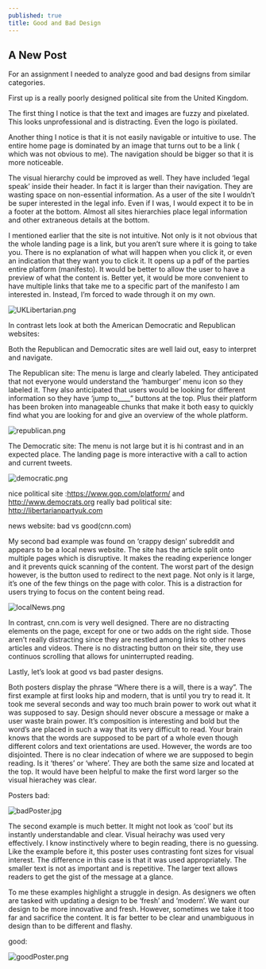 ```yaml
---
published: true
title: Good and Bad Design
---
```


## A New Post

For an assignment I needed to analyze good and bad designs from similar categories. 

First up is a really poorly designed political site from the United Kingdom. 

The first thing I notice is that the text  and images are fuzzy and pixelated. This  looks unprofessional and is distracting. Even the logo is pixilated. 

Another thing I notice is that it is not easily navigable or intuitive to use. The entire home page is dominated by an image that turns out to be a link ( which was not obvious to me). The navigation should be bigger so that it is more noticeable.
 
The visual hierarchy could be improved as well. They have included ‘legal speak’ inside their header. In fact it is larger than their navigation. They are wasting space on non-essential information.  As a user of the site I wouldn’t be super interested in the legal info. Even if I was, I would expect it to be in a footer at the bottom.  Almost all sites hierarchies place legal information and other extraneous details at the bottom. 

I mentioned earlier that the site is not intuitive. Not only is it not obvious that the whole landing page is a link, but you aren’t sure where it is going to take you. There is no explanation of what will happen when you click it, or even an indication that they want you to click it.
It opens up a pdf of the parties entire platform (manifesto). It would be better to allow the user to have a preview of what the content is. Better yet, it would be more convenient to have multiple links that take me to a specific part of the manifesto I am interested in. Instead, I’m forced to wade through it on my own.

![UKLibertarian.png]({{site.baseurl}}/assets/uploads/UKLibertarian.png)

In contrast lets look at both the American Democratic and Republican websites:

Both the  Republican and Democratic sites are well laid out, easy to interpret and navigate. 

The Republican site:
The menu is large and clearly labeled. They anticipated that not everyone would understand the ‘hamburger’ menu icon so they labeled it. They also anticipated that users would be looking for different information so they have ‘jump to____” buttons at the top. Plus their platform has been broken into manageable chunks that make it both easy to quickly find what you are looking for and give an overview of the whole platform.

![republican.png]({{site.baseurl}}/assets/uploads/republican.png)

The Democratic site:
The menu is not large but it is hi contrast and in an expected place. The landing page is more interactive with a call to action and current tweets.

![democratic.png]({{site.baseurl}}/assets/uploads/democratic.png)

nice political site :https://www.gop.com/platform/
and http://www.democrats.org
really bad political site:
http://libertarianpartyuk.com

news website: bad
vs good(cnn.com)

My second  bad example was found on ‘crappy design’ subreddit and appears to be a local news website. 
The site has the article split onto multiple pages which is disruptive. It makes the reading experience longer and it prevents quick scanning of the content. The worst part of the design however, is the button used to redirect to the next page. Not only is it large, it’s one of the few things on the page with color.  This is a distraction for users trying to focus on the content being read.

![localNews.png]({{site.baseurl}}/assets/uploads/localNews.png)

In contrast, cnn.com is very well designed.  There are no distracting elements on the page, except for one or two adds on the right side. Those aren’t really distracting since they are nestled among links to other news articles and videos. There is no distracting button on their site, they use continuos scrolling that allows for uninterrupted reading.

Lastly, let’s look at good vs bad paster designs.

Both posters display the phrase “Where there is a will, there is a way”.
The first example at first looks hip and modern, that is until you try to read it.  It took me several seconds and way too much brain power to work out what it was supposed to say. Design should never obscure a message or make a user waste brain power.
It’s composition is interesting and bold but the word’s are placed in such a way that its very difficult to read. Your brain knows that the words are supposed to be part of a whole even though different colors and text orientations are used. However, the words are too disjointed. There is no clear indecation of where we are supposed to begin reading. Is it ‘theres’ or ‘where’. They are both the same size and located at the top. It would have been helpful to make the first word larger so the visual hierachey  was clear. 

Posters
bad:

![badPoster.jpg]({{site.baseurl}}/assets/uploads/badPoster.jpg)

The second example is much better. It might not look as ‘cool’ but its instantly understandable and clear. 
Visual heirachy was used very effectively. I know instinctively where to begin reading, there is no guessing. Like the example before it, this poster uses contrasting font sizes for visual interest. The difference in this case is that it was used appropriately. The smaller text is not as important and is repetitive. The larger text allows readers to get the gist of the message at a glance.

To me these examples highlight a struggle in design. As designers we often are tasked with updating a design to be ‘fresh’ and ‘modern’. We want our design to be more innovative and fresh. However, sometimes we take it too far and sacrifice the content. It is far better to be clear and unambiguous in design than to be different and flashy.

good:

![goodPoster.png]({{site.baseurl}}/assets/uploads/goodPoster.png)